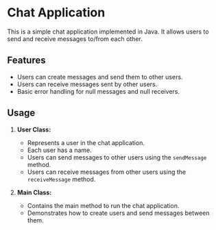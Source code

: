 # Chat Application

This is a simple chat application implemented in Java. It allows users to send and receive messages to/from each other.

## Features

- Users can create messages and send them to other users.
- Users can receive messages sent by other users.
- Basic error handling for null messages and null receivers.

## Usage

1. **User Class:**
   - Represents a user in the chat application.
   - Each user has a name.
   - Users can send messages to other users using the `sendMessage` method.
   - Users can receive messages from other users using the `receiveMessage` method.

2. **Main Class:**
   - Contains the main method to run the chat application.
   - Demonstrates how to create users and send messages between them.